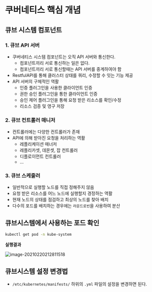 # 쿠버네티스 핵심 개념

## 큐브 시스템 컴포넌트

### 1. 큐브 API 서버

* 쿠버네티스 시스템 컴포넌트는 오직 API 서버와 통신한다.
  * 컴포넌트끼리 서로 통신하는 일은 없다.
  * 컴포넌트끼리 서로 통신할때는 API 서버를 중계하여야 함
* RestfulAPI를 통해 클러스터 상태를 쿼리, 수정할 수 잇는 기능 제공
* API 서버의 구체적인 역활
  * 인증 플러그인을 사용한 클라이언트 인증
  * 권한 승인 플러그인을 통한 클라이언트 인증
  * 승인 제어 플러그인을 통해 요청 받은 리소스를 확인/수정
  * 리소스 검증 및 영구 저장



### 2. 큐브 컨트롤러 매니저

* 컨트롤러에는 다양한 컨트롤러가 존재
* API에 의해 받아진 요청을 처리하는 역활
  * 레플리케이션 매너저
  * 레플리카셋, 데몬셋, 잡 컨트롤러
  * 디플로이먼트 컨트롤러
  * ...



### 3. 큐브 스케줄러

* 일반적으로 실행할 노드를 직접 정해주지 않음
* 요청 받은 리소스를 어느 노드에 실행할지 경정하는 역활
* 현재 노드의 상태를 점검하고 최상의 노드를 찾아 배치
* 다수의 포드를 배치하는 경우에는 `라운드로빈`을 사용하여 분산



## 큐브시스템에서 사용하는 포드 확인

```bash
kubectl get pod -n kube-system
```

**실행결과**

![image-20210220212811518](http://www.jimbae.com:59005/image/154)



## 큐브시스템 설정 변경법

* `/etc/kubernetes/manifests/` 하위의 `.yml` 파일의 설정을 변경하면 된다.